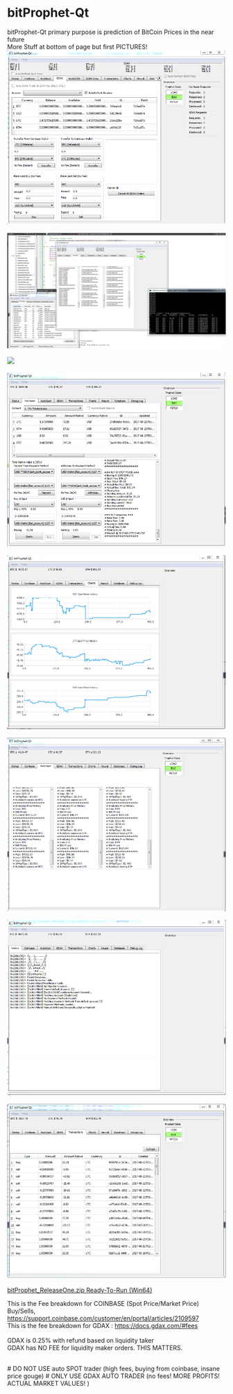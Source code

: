 # bitProphet-Qt
bitProphet-Qt primary purpose is prediction of BitCoin Prices in the near future</br>
More Stuff at bottom of page but first PICTURES!</br>
<img src="https://raw.githubusercontent.com/Mrc0de/bitProphet-Qt/master/bitProphetGDAXtab.png"></br>
</br>
<img src="https://raw.githubusercontent.com/Mrc0de/bitProphet-Qt/master/bitProphet-Usage-Screen1.png"></br>
</br>
<img src="https://github.com/Mrc0de/bitProphet-Qt_badAlpha/blob/master/bitProphet-Qt_Screen1.png"></br>
</br>
<img src="https://raw.githubusercontent.com/Mrc0de/bitProphet-Qt/master/bitProphet-Coinbase-Screen.png"></br>
</br>
<img src="https://raw.githubusercontent.com/Mrc0de/bitProphet-Qt/master/bitProphet-Charts-Screen.png"></br>
</br>
<img src="https://raw.githubusercontent.com/Mrc0de/bitProphet-Qt/master/bitProphet-AutoSpot-Screen.png"></br>
</br>
<img src="https://raw.githubusercontent.com/Mrc0de/bitProphet-Qt/master/bitProphet-NewStatus-Screen.png"></br>
</br>
<img src="https://raw.githubusercontent.com/Mrc0de/bitProphet-Qt/master/bitProphet-Transactions-Screen.png"></br>
</br>
<a href="https://raw.githubusercontent.com/Mrc0de/bitProphet-Qt/master/bitProphet_ReleaseOne.zip">bitProphet_ReleaseOne.zip Ready-To-Run (Win64)</a></br>

This is the Fee breakdown for COINBASE (Spot Price/Market Price)  </br> 
Buy/Sells, https://support.coinbase.com/customer/en/portal/articles/2109597</br>
This is the fee breakdown for GDAX : https://docs.gdax.com/#fees </br>
</br> GDAX is 0.25% with refund based on liquidity taker
</br> GDAX has NO FEE for liquidity maker orders. THIS MATTERS.

</br> 
# DO NOT USE auto SPOT trader (high fees, buying from coinbase, insane price gouge)
# ONLY USE GDAX AUTO TRADER (no fees! MORE PROFITS! ACTUAL MARKET VALUES! )
